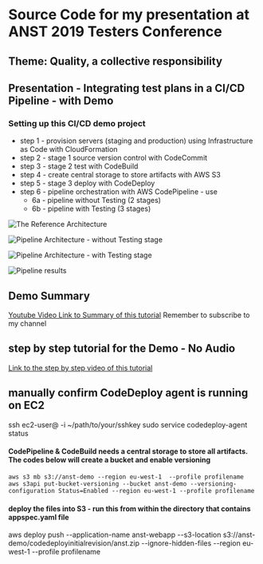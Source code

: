 # Source Code for my presentation at ANST 2019 Testers Conference
## Theme: Quality, a collective responsibility

## Presentation - Integrating test plans in a CI/CD Pipeline - with Demo

### Setting up this CI/CD demo project
* step 1 - provision servers (staging and production) using Infrastructure as Code with CloudFormation
* step 2 - stage 1 source version control with CodeCommit
* step 3 - stage 2 test with CodeBuild
* step 4 - create central storage to store artifacts with AWS S3
* step 5 - stage 3 deploy with CodeDeploy
* step 6 - pipeline orchestration with AWS CodePipeline - use
     * 6a - pipeline without Testing (2 stages)
     * 6b - pipeline with Testing (3 stages)

![The Reference Architecture](/Users/olawale/Dropbox/waleworks/DevOps/AWSDevOpsExamPrep/code/testers-conf-cicd-demo/anst2019conference/refarchitecture.png)

![Pipeline Architecture - without Testing stage](/Users/olawale/Dropbox/waleworks/DevOps/AWSDevOpsExamPrep/code/testers-conf-cicd-demo/anst2019conference/refarchitecture.png)

![Pipeline Architecture - with Testing stage](/Users/olawale/Dropbox/waleworks/DevOps/AWSDevOpsExamPrep/code/testers-conf-cicd-demo/anst2019conference/refarchitecture.png)

![Pipeline results](/Users/olawale/Dropbox/waleworks/DevOps/AWSDevOpsExamPrep/code/testers-conf-cicd-demo/anst2019conference/refarchitecture.png)


## Demo Summary
[Youtube Video Link to Summary of this tutorial](https://youtu.be/kKxotUFOwCY) 
Remember to subscribe to my channel

## step by step tutorial for the Demo - No Audio
[Link to the step by step video of this tutorial](https://www.youtube.com/playlist?list=PLyztPX_5xCL75TnVBrayPyGnF_mHSsuDP)


## manually confirm CodeDeploy agent is running on EC2
ssh ec2-user@<pulicIP of instance> -i ~/path/to/your/sshkey
sudo service codedeploy-agent status


#### CodePipeline & CodeBuild needs a central storage to store all artifacts. The codes below will create a bucket and enable versioning

```
aws s3 mb s3://anst-demo --region eu-west-1  --profile profilename
aws s3api put-bucket-versioning --bucket anst-demo --versioning-configuration Status=Enabled --region eu-west-1 --profile profilename

```

#### deploy the files into S3 - run this from within the directory that contains appspec.yaml file

aws deploy push --application-name anst-webapp --s3-location s3://anst-demo/codedeployinitialrevision/anst.zip --ignore-hidden-files --region eu-west-1 --profile profilename


